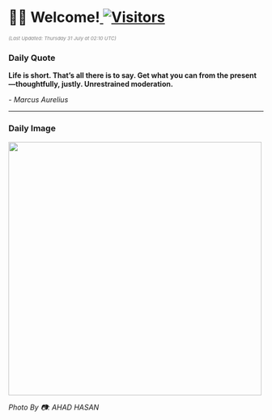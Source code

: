 <h1>👋🏽 Welcome!<a href="https://github.com/OmitNomis/"> <img src="https://visitor-badge.laobi.icu/badge?page_id=OmitNomis" alt="Visitors"></a></h1>

<i><p style="font-size: 0.6rem; color:gray">(Last Updated: Thursday 31 July at 02:10 UTC)</p></i>

<h3> Daily Quote </h3>
<b><p>Life is short. That’s all there is to say. Get what you can from the present—thoughtfully, justly. Unrestrained moderation.</p></b>
<i><caption style="font-size: 0.8rem; color:gray;">- Marcus Aurelius</caption></i>


<hr>

<h3>Daily Image</h3>
<a href="https://images.pexels.com/photos/33210292/pexels-photo-33210292.jpeg" target="_blank"><img style="height:500px;" src="https://images.pexels.com/photos/33210292/pexels-photo-33210292.jpeg"/></a>

<i><caption style="font-size: 0.8rem; color:gray;"> Photo By 📷: AHAD HASAN</caption></i>

